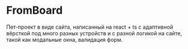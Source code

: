 # FromBoard
Пет-проект в виде сайта, написанный на react + ts с адаптивной вёрсткой под много разных устройств и с разной логикой на сайте, такой как модальные окна, валидация форм.
